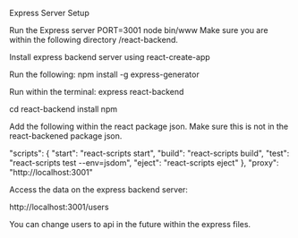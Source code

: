 
Express Server Setup 

Run the Express server PORT=3001 node bin/www
Make sure you are within the following directory /react-backend.

Install express backend server using react-create-app

Run the following: npm install -g express-generator

Run within the terminal: express react-backend

cd react-backend
install npm

Add the following within the react package json. Make sure this is not in the react-backened package json.

"scripts": {
    "start": "react-scripts start",
    "build": "react-scripts build",
    "test": "react-scripts test --env=jsdom",
    "eject": "react-scripts eject"
  },
  "proxy": "http://localhost:3001"
  
  Access the data on the express backend server:
  
  http://localhost:3001/users
  
  You can change users to api in the future within the express files.
  

